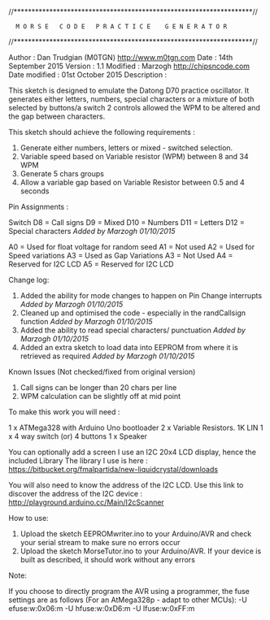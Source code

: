 
//*******************************************************************//

      M O R S E   C O D E   P R A C T I C E    G E N E R A T O R

//*******************************************************************//

Author        : Dan Trudgian (M0TGN) http://www.m0tgn.com
Date          : 14th September 2015
Version       : 1.1
Modified      : Marzogh http://chipsncode.com
Date modified : 01st October 2015
Description   :

This sketch is designed to emulate the Datong D70 practice oscillator.
It generates either letters, numbers, special characters or a mixture of both selected by buttons/a switch
2 controls allowed the WPM to be altered and the gap between characters.

This sketch should achieve the following requirements :

  1. Generate either numbers, letters or mixed - switched selection.
  2. Variable speed based on Variable resistor (WPM) between 8 and 34 WPM
  3. Generate 5 chars groups
  4. Allow a variable gap based on Variable Resistor between 0.5 and 4 seconds

Pin Assignments :

Switch
D8 = Call signs
D9 = Mixed
D10 = Numbers
D11 = Letters
D12 = Special characters        *Added by Marzogh 01/10/2015*

A0 = Used for float voltage for random seed
A1 = Not used
A2 = Used for Speed variations
A3 = Used as Gap Variations
A3 = Not Used
A4 = Reserved for I2C LCD
A5 = Reserved for I2C LCD

Change log:
1. Added the ability for mode changes to happen on Pin Change interrupts                  *Added by Marzogh 01/10/2015*
2. Cleaned up and optimised the code - especially in the randCallsign function            *Added by Marzogh 01/10/2015*
3. Added the ability to read special characters/ punctuation                              *Added by Marzogh 01/10/2015*
4. Added an extra sketch to load data into EEPROM from where it is retrieved as required  *Added by Marzogh 01/10/2015*

  
Known Issues (Not checked/fixed from original version)
1. Call signs can be longer than 20 chars per line
2. WPM calculation can be slightly off at mid point 


To make this work you will need :

1 x ATMega328 with Arduino Uno bootloader
2 x Variable Resistors. 1K LIN
1 x 4 way switch (or) 4 buttons
1 x Speaker

You can optionally add a screen
I use an I2C 20x4 LCD display, hence the included Library
The library I use is here :
https://bitbucket.org/fmalpartida/new-liquidcrystal/downloads

You will also need to know the address of the I2C LCD.
Use this link to discover the address of the I2C device :
http://playground.arduino.cc/Main/I2cScanner

How to use:

1. Upload the sketch EEPROMwriter.ino to your Arduino/AVR and check your serial stream to make sure no errors occur
2. Upload the sketch MorseTutor.ino to your Arduino/AVR. If your device is built as described, it should work without any errors

Note:

If you choose to directly program the AVR using a programmer, the fuse settings are as follows (For an AtMega328p - adapt to other MCUs):
-U efuse:w:0x06:m -U hfuse:w:0xD6:m -U lfuse:w:0xFF:m
